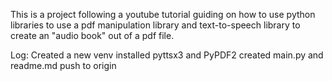 This is a project following a youtube tutorial guiding on how to use python libraries to use a pdf manipulation library and text-to-speech library
to create an "audio book" out of  a pdf file.

Log:
Created a new venv
installed pyttsx3 and PyPDF2
created main.py and readme.md
push to origin